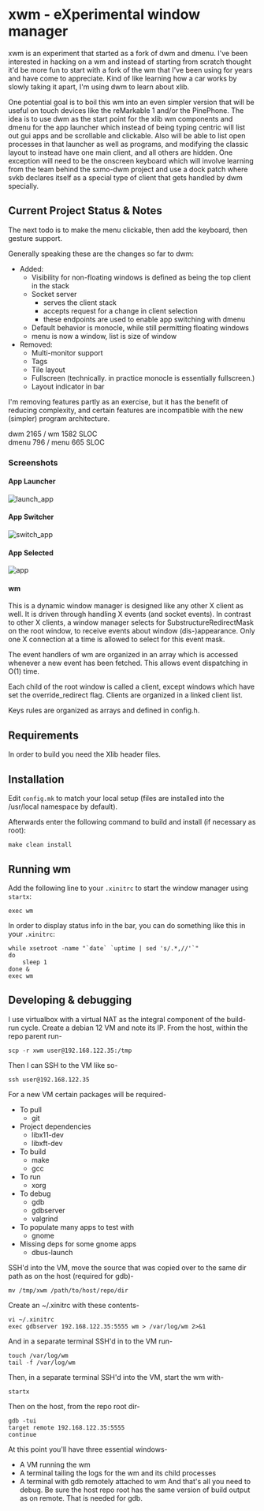 
# xwm - eXperimental window manager

xwm is an experiment that started as a fork of dwm and dmenu. I've been interested in hacking on a wm and instead of starting from scratch thought it'd be more fun to start with a fork of the wm that I've been using for years and have come to appreciate. Kind of like learning how a car works by slowly taking it apart, I'm using dwm to learn about xlib.

One potential goal is to boil this wm into an even simpler version that will be useful on touch devices like the reMarkable 1 and/or the PinePhone. The idea is to use dwm as the start point for the xlib wm components and dmenu for the app launcher which instead of being typing centric will list out gui apps and be scrollable and clickable. Also will be able to list open processes in that launcher as well as programs, and modifying the classic layout to instead have one main client, and all others are hidden. One exception will need to be the onscreen keyboard which will involve learning from the team behind the sxmo-dwm project and use a dock patch where svkb declares itself as a special type of client that gets handled by dwm specially.

## Current Project Status & Notes
The next todo is to make the menu clickable, then add the keyboard, then gesture support.  

Generally speaking these are the changes so far to dwm: 
* Added: 
	* Visibility for non-floating windows is defined as being the top client in the stack
	* Socket server 
		* serves the client stack 
		* accepts request for a change in client selection
		* these endpoints are used to enable app switching with dmenu
	* Default behavior is monocle, while still permitting floating windows
	* menu is now a window, list is size of window
* Removed: 
	* Multi-monitor support
	* Tags
	* Tile layout
	* Fullscreen (technically. in practice monocle is essentially fullscreen.)
	* Layout indicator in bar

I'm removing features partly as an exercise, but it has the benefit of reducing complexity, and certain features are incompatible with the new (simpler) program architecture.  

dwm 2165 / wm 1582 SLOC  
dmenu 796 / menu 665 SLOC 

### Screenshots
#### App Launcher
![launch_app](https://github.com/trent234/xwm/assets/22989914/1d087cd8-7fc9-4022-b0a4-4ed7c619f864)

#### App Switcher
![switch_app](https://github.com/trent234/xwm/assets/22989914/6aafe1ca-10f2-479e-a632-96db882db6ca)

#### App Selected
![app](https://github.com/trent234/xwm/assets/22989914/24fb2318-3a57-4ae2-8b0c-d4f7dbfc6cb0)


#### wm

 This is a dynamic window manager is designed like any other X client as well. It is
 driven through handling X events (and socket events). In contrast to other X clients, a window
 manager selects for SubstructureRedirectMask on the root window, to receive
 events about window (dis-)appearance. Only one X connection at a time is
 allowed to select for this event mask.  

 The event handlers of wm are organized in an array which is accessed
 whenever a new event has been fetched. This allows event dispatching
 in O(1) time.  

 Each child of the root window is called a client, except windows which have
 set the override_redirect flag. Clients are organized in a linked client list.  

 Keys rules are organized as arrays and defined in config.h.  

## Requirements

In order to build you need the Xlib header files.

## Installation

Edit `config.mk` to match your local setup (files are installed into the /usr/local namespace by default).

Afterwards enter the following command to build and install (if necessary as root):

```
make clean install
```

## Running wm

Add the following line to your `.xinitrc` to start the window manager using `startx`:

```
exec wm
```

In order to display status info in the bar, you can do something like this in your `.xinitrc`:

```shell
while xsetroot -name "`date` `uptime | sed 's/.*,//'`"
do
	sleep 1
done &
exec wm
```


## Developing & debugging

I use virtualbox with a virtual NAT as the integral component of the build-run cycle. Create a debian 12 VM and note its IP. 
From the host, within the repo parent run-  
```
scp -r xwm user@192.168.122.35:/tmp
```
Then I can SSH to the VM like so-  
```
ssh user@192.168.122.35  
```
For a new VM certain packages will be required- 
* To pull
  * git
* Project dependencies
  * libx11-dev
  * libxft-dev
* To build
  * make
  * gcc
* To run
  * xorg
* To debug
  * gdb
  * gdbserver
  * valgrind
* To populate many apps to test with
  * gnome
* Missing deps for some gnome apps
  * dbus-launch  

SSH'd into the VM, move the source that was copied over to the same dir path as on the host (required for gdb)- 
```
mv /tmp/xwm /path/to/host/repo/dir
```
Create an ~/.xinitrc with these contents-
```
vi ~/.xinitrc
exec gdbserver 192.168.122.35:5555 wm > /var/log/wm 2>&1
```
And in a separate terminal SSH'd in to the VM run- 
```
touch /var/log/wm
tail -f /var/log/wm
```
Then, in a separate terminal SSH'd into the VM, start the wm with-
```
startx
```
Then on the host, from the repo root dir-
```
gdb -tui
target remote 192.168.122.35:5555
continue
```
At this point you'll have three essential windows-
* A VM running the wm
* A terminal tailing the logs for the wm and its child processes
* A terminal with gdb remotely attached to wm
And that's all you need to debug. Be sure the host repo root has the same version of build output as on remote. That is needed for gdb.  
